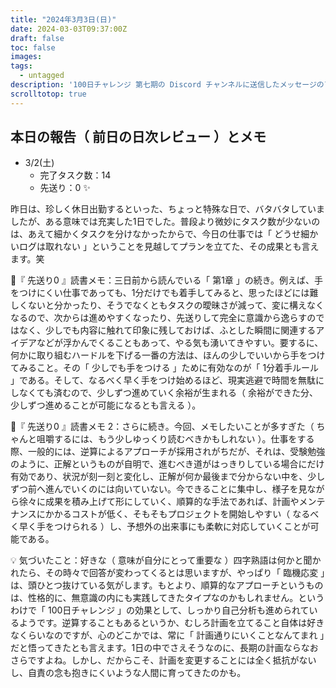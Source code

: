 ```yaml
---
title: "2024年3月3日(日)"
date: 2024-03-03T09:37:00Z
draft: false
toc: false
images:
tags: 
  - untagged
description: '100日チャレンジ 第七期の Discord チャンネルに送信したメッセージのアーカイブ'
scrolltotop: true
---
```


## 本日の報告（ 前日の日次レビュー ）とメモ

- 3/2(土)
  - 完了タスク数：14
  - 先送り：0 ✨

昨日は、珍しく休日出勤するといった、ちょっと特殊な日で、バタバタしていましたが、ある意味では充実した1日でした。普段より微妙にタスク数が少ないのは、あえて細かくタスクを分けなかったからで、今日の仕事では「 どうせ細かいログは取れない 」ということを見越してプランを立てた、その成果とも言えます。笑

🔖『 先送り0 』読書メモ：三日前から読んでいる「 第1章 」の続き。例えば、手をつけにくい仕事であっても、1分だけでも着手してみると、思ったほどには難しくないと分かったり、そうでなくともタスクの曖昧さが減って、変に構えなくなるので、次からは進めやすくなったり、先送りして完全に意識から逸らすのではなく、少しでも内容に触れて印象に残しておけば、ふとした瞬間に関連するアイデアなどが浮かんでくることもあって、やる気も湧いてきやすい。要するに、何かに取り組むハードルを下げる一番の方法は、ほんの少しでいいから手をつけてみること。その「 少しでも手をつける 」ために有効なのが「 1分着手ルール 」である。そして、なるべく早く手をつけ始めるほど、現実逃避で時間を無駄にしなくても済むので、少しずつ進めていく余裕が生まれる（ 余裕ができた分、少しずつ進めることが可能になるとも言える ）。

🔖『 先送り0 』読書メモ 2：さらに続き。今回、メモしたいことが多すぎた（ ちゃんと咀嚼するには、もう少しゆっくり読むべきかもしれない ）。仕事をする際、一般的には、逆算によるアプローチが採用されがちだが、それは、受験勉強のように、正解というものが自明で、進むべき道がはっきりしている場合にだけ有効であり、状況が刻一刻と変化し、正解が何か最後まで分からない中を、少しずつ前へ進んでいくのには向いていない。今できることに集中し、様子を見ながら徐々に成果を積み上げて形にしていく、順算的な手法であれば、計画やメンテナンスにかかるコストが低く、そもそもプロジェクトを開始しやすい（ なるべく早く手をつけられる ）し、予想外の出来事にも柔軟に対応していくことが可能である。

💡 気づいたこと：好きな（ 意味が自分にとって重要な ）四字熟語は何かと聞かれたら、その時々で回答が変わってくるとは思いますが、やっぱり「 臨機応変 」は、頭ひとつ抜けている気がします。もとより、順算的なアプローチというものは、性格的に、無意識の内にも実践してきたタイプなのかもしれません。というわけで「 100日チャレンジ 」の効果として、しっかり自己分析も進められているようです。逆算することもあるというか、むしろ計画を立てること自体は好きなくらいなのですが、心のどこかでは、常に「 計画通りにいくことなんてまれ 」だと悟ってきたとも言えます。1日の中でさえそうなのに、長期の計画ならなおさらですよね。しかし、だからこそ、計画を変更することには全く抵抗がないし、自責の念も抱きにくいような人間に育ってきたのかも。
